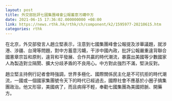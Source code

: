 ```yaml
---
layout: post
title: 外交部批評七國集團峰會公報蓄意污衊中方
date: 2021-06-15 17:36:02.000000000 +08:00
link: https://news.rthk.hk/rthk/ch/component/k2/1595977-20210615.htm
categories: rthk
---
```


在北京，外交部發言人趙立堅表示，注意到七國集團峰會公報提及涉華議題，就涉港、涉疆、台灣等問題，對中方蓄意污衊，干涉中國內政，批評公報嚴重違背聯合國憲章宗旨和原則，違背和平發展、合作共贏的時代潮流，暴露出美國等少數國家人為製造對立隔閡、擴大分歧矛盾的不良用心。中方對此強烈不滿，堅決反對。

趙立堅主持例行記者會時強調，世界多極化、國際關係民主化是不可抗拒的時代潮流，一國或一個國家集團號令天下的時代已經過去，國際社會不應基於小圈子搞集團政治。他又形容，美國病了，而且病得不輕，奉勸七國集團為美國把脈、開藥方。
